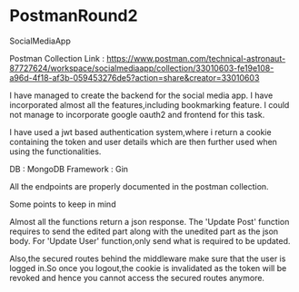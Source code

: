 # PostmanRound2
SocialMediaApp


Postman Collection Link : https://www.postman.com/technical-astronaut-87727624/workspace/socialmediaapp/collection/33010603-fe19e108-a96d-4f18-af3b-059453276de5?action=share&creator=33010603


I have managed to create the backend for the social media app.
I have incorporated almost all the features,including bookmarking feature.
I could not manage to incorporate google oauth2 and frontend for this task.

I have used a jwt based authentication system,where i return a cookie containing the token and user details which are then further used when using the functionalities.

DB : MongoDB
Framework : Gin


All the endpoints are properly documented in the postman collection.

Some points to keep in mind

Almost all the functions return a json response.
The 'Update Post' function requires to send the edited part along with the unedited part as the json body.
For 'Update User' function,only send what is required to be updated.

Also,the secured routes behind the middleware make sure that the user is logged in.So once you logout,the cookie is invalidated as the token will be revoked and hence you cannot access the secured routes anymore.
